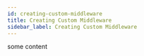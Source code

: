 ```yaml
---
id: creating-custom-middleware
title: Creating Custom Middleware
sidebar_label: Creating Custom Middleware
---
```


some content
